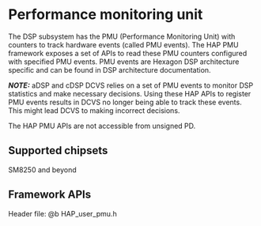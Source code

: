 # Performance monitoring unit

The DSP subsystem has the PMU (Performance Monitoring Unit) with counters to track
hardware events (called PMU events). The HAP PMU framework exposes a
set of APIs to read these PMU counters configured with specified PMU events. PMU
events are Hexagon DSP architecture specific and can be found in DSP architecture
documentation.

***NOTE:*** aDSP and cDSP DCVS relies on a set of PMU events to monitor DSP
statistics and make necessary decisions. Using these HAP APIs to register PMU
events results in DCVS no longer being able to track these events. This might
lead DCVS to making incorrect decisions.

The HAP PMU APIs are not accessible from unsigned PD.

## Supported chipsets

SM8250 and beyond

## Framework APIs

Header file: @b HAP_user_pmu.h
